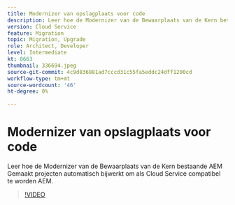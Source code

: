 ```yaml
---
title: Modernizer van opslagplaats voor code
description: Leer hoe de Modernizer van de Bewaarplaats van de Kern bestaande AEM Gemaakt projecten automatisch bijwerkt om als Cloud Service compatibel te worden AEM.
version: Cloud Service
feature: Migration
topic: Migration, Upgrade
role: Architect, Developer
level: Intermediate
kt: 8663
thumbnail: 336694.jpeg
source-git-commit: 4c9d836881ad7cccd31c55fa5eddc24dff1200cd
workflow-type: tm+mt
source-wordcount: '46'
ht-degree: 0%

---
```



# Modernizer van opslagplaats voor code

Leer hoe de Modernizer van de Bewaarplaats van de Kern bestaande AEM Gemaakt projecten automatisch bijwerkt om als Cloud Service compatibel te worden AEM.

>[!VIDEO](https://video.tv.adobe.com/v/336694/?quality=12&learn=on)
